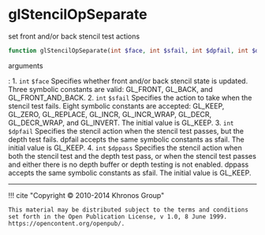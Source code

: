 # glStencilOpSeparate
set front and/or back stencil test actions

```php
function glStencilOpSeparate(int $face, int $sfail, int $dpfail, int $dppass) : void
```



arguments

:    1. `int` `$face` Specifies whether front and/or back stencil state is
    updated. Three symbolic constants are valid: <constant>GL_FRONT</constant>,
    <constant>GL_BACK</constant>, and <constant>GL_FRONT_AND_BACK</constant>.
    2. `int` `$sfail` Specifies the action to take when the stencil test fails.
    Eight symbolic constants are accepted: <constant>GL_KEEP</constant>,
    <constant>GL_ZERO</constant>, <constant>GL_REPLACE</constant>,
    <constant>GL_INCR</constant>, <constant>GL_INCR_WRAP</constant>,
    <constant>GL_DECR</constant>, <constant>GL_DECR_WRAP</constant>, and
    <constant>GL_INVERT</constant>. The initial value is
    <constant>GL_KEEP</constant>.
    3. `int` `$dpfail` Specifies the stencil action when the stencil test passes,
    but the depth test fails. dpfail accepts the same symbolic constants as
    sfail. The initial value is <constant>GL_KEEP</constant>.
    4. `int` `$dppass` Specifies the stencil action when both the stencil test
    and the depth test pass, or when the stencil test passes and either there is
    no depth buffer or depth testing is not enabled. dppass accepts the same
    symbolic constants as sfail. The initial value is
    <constant>GL_KEEP</constant>.



---
     

!!! cite "Copyright © 2010-2014 Khronos Group"

    This material may be distributed subject to the terms and conditions set forth in the Open Publication License, v 1.0, 8 June 1999. https://opencontent.org/openpub/.